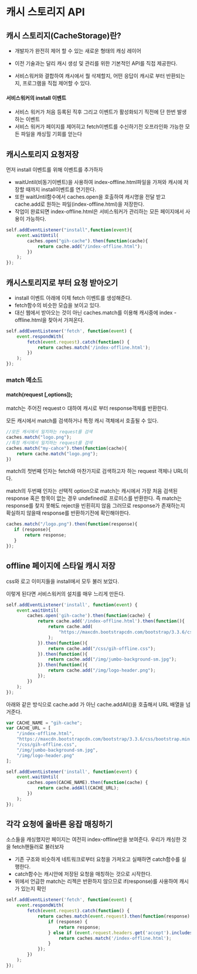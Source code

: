 # 캐시 스토리지 API

## 캐시 스토리지(CacheStorage)란?

* 개발자가 완전히 제어 할 수 있는 새로운 형태의 캐싱 레이어

* 이전 기술과는 달리 캐시 생성 및 관리를 위한 기본적인 API를 직접 제공한다. 
* 서비스워커와 결합하여 캐시에서 뭘 삭제할지, 어떤 응답이 캐시로 부터 반환되는지, 프로그램을 직접 제어할 수 있다.





#### 서비스워커의 install 이벤트 

* 서비스 워커가 처음 등록된 직후 그리고 이벤트가 활성화되기 직전에 단 한번 발생하는 이벤트
* 서비스 워커가 페이지를 제어히고 fetch이벤트를 수신하기전 오프라인화 가능한 모든 파일을 캐싱힐 기회를 얻는다





## 캐시스토리지 요청저장

먼저 install 이벤트를 위해 이벤트를 추가하자

* waitUntil(비동기이벤트)을 사용하여 index-offline.html파일을 가져와 캐시에 저장할 때까지 install이벤트를 연기한다. 
* 또한 waitUntil함수에서 caches.open을 호출하여 캐시명을 전달 받고 cache.add로 원하는 파일(index-offline.html)을 저장한다. 
* 작업이 완료되면 index-offline.html은 서비스워커가 관리하는 모든 페이지에서 사용이 가능하다.

```javascript
self.addEventListener("install",function(event){
    event.waitUntil(
        caches.open("gih-cache").then(function(cache){
            return cache.add("/index-offline.html");
        })
    );
});
```



## 캐시스토리지로 부터 요청 받아오기

* install 이벤트 아래에 이제 fetch 이벤트를 생성해준다.
* fetch함수의 비슷한 모습을 보이고 있다.
* 대신 웹에서 받아오는 것이 아닌 caches.match를 이용해 캐시중에 index -offline.html을 찾아서 가져온다.

```javascript
self.addEventListener('fetch', function(event) {
    event.respondWith(
        fetch(event.request).catch(function() {
            return caches.match('/index-offline.html');
        })
    );
});
```





### match 메소드

#### match(request [,options]);

match는 주어진 requestㅇ 대하여 캐시로 부터 response객체를 반환한다.

모든 캐시에서 match를 검색하거나 특정 캐시 객체에서 호출될 수 있다.

```javascript
//모든 캐시에서 일치하는 request를 검색
caches.match("logo.png");
//특정 캐시에서 일치하는 request를 검색
caches.match("my-cahce").then(function(cache){
    return cache.match("logo.png");
})
```

match의 첫번째 인자는 fetch와 마찬가지로 검색하고자 하는 request 객체나 URL이다.

match의 두번째 인자는 선택적 option으로 match는 캐시에서 가장 처음 검색된 response 혹은 항목이 없는 경우 undefined로 프로미스를 반환한다. 즉 match는 response를 찾지 못해도 reject을 빈횐히지 않음 그러므로 response가 존재하는지 확실하지 않을때 response를 반환하기전에 확인해야한다.

```javascript
caches.match("/logo.png").then(function(response){
   if (response){
       return response;
   } 
});
```



## offline 페이지에 스타일 캐시 저장

css와 로고 이미지들을 install에서 모두 불러 보았다. 

이렇게 된다면 서비스워커의 설치를 매우 느리게 만든다.

```javascript
self.addEventListener('install', function(event) {
    event.waitUntil(
        caches.open('gih-cache').then(function(cache) {
            return cache.add('/index-offline.html').then(function(){
                return cache.add(
                    "https://maxcdn.bootstrapcdn.com/bootstrap/3.3.6/css/bootstrap.min.css"
                );
            }).then(function(){
                return cache.add("/css/gih-offline.css");
            }).then(function(){
                return cache.add("/img/jumbo-background-sm.jpg");
            }).then(function(){
                return cache.add("/img/logo-header.png");
            });
        })
    );
});

```

아래와 같은 방식으로 cache.add 가 아닌 cache.addAll()을 호출해서 URL 배열을 넘거준다. 

```javascript
var CACHE_NAME = "gih-cache";
var CACHE_URL = [
    "/index-offline.html",
    "https://maxcdn.bootstrapcdn.com/bootstrap/3.3.6/css/bootstrap.min.css",
    "/css/gih-offline.css",
    "/img/jumbo-background-sm.jpg",
    "/img/logo-header.png"
];

self.addEventListener('install', function(event) {
    event.waitUntil(
        caches.open(CACHE_NAME).then(function(cache) {
            return cache.addAll(CACHE_URL);
        })
    );
});
```



## 각각 요청에 올바른 응잡 매칭하기

소스들을 캐싱했지만 페이지는 여전히 index-offline만을 보여준다. 우리가 캐싱한 것을 fetch핸들러로 불러보자

* 기존 구조와 비슷하게 네트워크로부터 요청을 가져오고 실패하면 catch함수를 실행한다.
* catch함수는 캐시안에 저장된 요청을 매칭하는 것으로 시작한다. 
* 위에서 언급한 match는 리젝은 반환하지 않으므로 if(response)를 사용하여 캐시가 있는지 확인 

```javascript
self.addEventListener('fetch', function(event) {
    event.respondWith(
        fetch(event.request).catch(function() {
            return caches.match(event.request).then(function(response) {
                if (response) {
                    return response;
                } else if (event.request.headers.get('accept').includes('text/html')) {
                    return caches.match('/index-offline.html');
                }
            });
        })
    );
});
```

